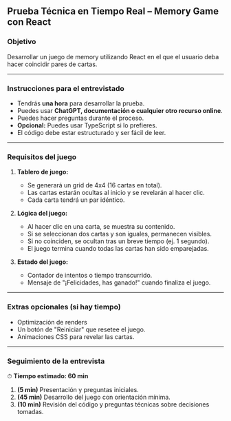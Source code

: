 ## Prueba Técnica en Tiempo Real – Memory Game con React

### Objetivo
Desarrollar un juego de memory utilizando React en el que el usuario deba hacer coincidir pares de cartas.

---

### Instrucciones para el entrevistado
- Tendrás **una hora** para desarrollar la prueba.
- Puedes usar **ChatGPT, documentación o cualquier otro recurso online**.
- Puedes hacer preguntas durante el proceso.
- **Opcional:** Puedes usar TypeScript si lo prefieres.
- El código debe estar estructurado y ser fácil de leer.

---

### Requisitos del juego
1. **Tablero de juego:**
   - Se generará un grid de 4x4 (16 cartas en total).
   - Las cartas estarán ocultas al inicio y se revelarán al hacer clic.
   - Cada carta tendrá un par idéntico.

2. **Lógica del juego:**
   - Al hacer clic en una carta, se muestra su contenido.
   - Si se seleccionan dos cartas y son iguales, permanecen visibles.
   - Si no coinciden, se ocultan tras un breve tiempo (ej. 1 segundo).
   - El juego termina cuando todas las cartas han sido emparejadas.

3. **Estado del juego:**
   - Contador de intentos o tiempo transcurrido.
   - Mensaje de "¡Felicidades, has ganado!" cuando finaliza el juego.

---

### Extras opcionales (si hay tiempo)
- Optimización de renders
- Un botón de "Reiniciar" que resetee el juego.
- Animaciones CSS para revelar las cartas.

---

### Seguimiento de la entrevista
⏱ **Tiempo estimado: 60 min**
1. **(5 min)** Presentación y preguntas iniciales.
2. **(45 min)** Desarrollo del juego con orientación mínima.
3. **(10 min)** Revisión del código y preguntas técnicas sobre decisiones tomadas.
